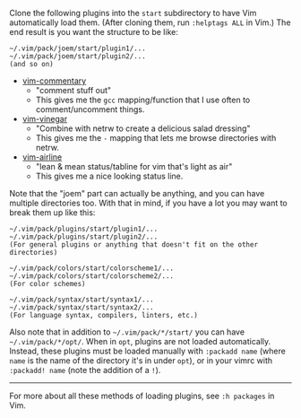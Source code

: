 
Clone the following plugins into the `start` subdirectory to have Vim
automatically load them. (After cloning them, run `:helptags ALL` in Vim.) The
end result is you want the structure to be like:

    ~/.vim/pack/joem/start/plugin1/...
    ~/.vim/pack/joem/start/plugin2/...
    (and so on)


- [vim-commentary](https://github.com/tpope/vim-commentary)
  - "comment stuff out"
  - This gives me the `gcc` mapping/function that I use often to comment/uncomment things.
- [vim-vinegar](https://github.com/tpope/vim-vinegar)
  - "Combine with netrw to create a delicious salad dressing"
  - This gives me the `-` mapping that lets me browse directories with netrw.
- [vim-airline](https://github.com/vim-airline/vim-airline)
  - "lean & mean status/tabline for vim that's light as air"
  - This gives me a nice looking status line.


Note that the "joem" part can actually be anything, and you can have multiple
directories too. With that in mind, if you have a lot you may want to break
them up like this:

    ~/.vim/pack/plugins/start/plugin1/...
    ~/.vim/pack/plugins/start/plugin2/...
    (For general plugins or anything that doesn't fit on the other directories)

    ~/.vim/pack/colors/start/colorscheme1/...
    ~/.vim/pack/colors/start/colorscheme2/...
    (For color schemes)

    ~/.vim/pack/syntax/start/syntax1/...
    ~/.vim/pack/syntax/start/syntax2/...
    (For language syntax, compilers, linters, etc.)

Also note that in addition to `~/.vim/pack/*/start/` you can have
`~/.vim/pack/*/opt/`. When in `opt`, plugins are not loaded automatically.
Instead, these plugins must be loaded manually with `:packadd name` (where
`name` is the name of the directory it's in under `opt`), or in your vimrc with
`:packadd! name` (note the addition of a `!`).

---

For more about all these methods of loading plugins, see `:h packages` in Vim.


